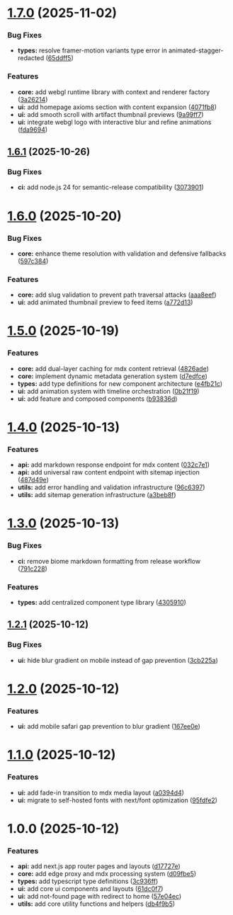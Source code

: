 # [1.7.0](https://github.com/u29dc/www/compare/v1.6.1...v1.7.0) (2025-11-02)


### Bug Fixes

* **types:** resolve framer-motion variants type error in animated-stagger-redacted ([65ddff5](https://github.com/u29dc/www/commit/65ddff54047ff73fba99e28c1e8955aed5098051))


### Features

* **core:** add webgl runtime library with context and renderer factory ([3a26214](https://github.com/u29dc/www/commit/3a262146b88a9540d98524d9091843d7fd422c23))
* **ui:** add homepage axioms section with content expansion ([4071fb8](https://github.com/u29dc/www/commit/4071fb82c7286d5b9eaf256783b89d790fb442cd))
* **ui:** add smooth scroll with artifact thumbnail previews ([9a99ff7](https://github.com/u29dc/www/commit/9a99ff7597e108d5fe1fab0754ecbf890171e145))
* **ui:** integrate webgl logo with interactive blur and refine animations ([fda9694](https://github.com/u29dc/www/commit/fda9694f31c1f6fdab42f6e7babb18005dd669f2))

## [1.6.1](https://github.com/u29dc/www/compare/v1.6.0...v1.6.1) (2025-10-26)


### Bug Fixes

* **ci:** add node.js 24 for semantic-release compatibility ([3073901](https://github.com/u29dc/www/commit/3073901872b753463bbb4a90a134b2fb00f665af))

# [1.6.0](https://github.com/u29dc/www/compare/v1.5.0...v1.6.0) (2025-10-20)


### Bug Fixes

* **core:** enhance theme resolution with validation and defensive fallbacks ([597c384](https://github.com/u29dc/www/commit/597c384ac2de8f7162668237c67cd31a15923bc5))


### Features

* **core:** add slug validation to prevent path traversal attacks ([aaa8eef](https://github.com/u29dc/www/commit/aaa8eefc32a49c66dae676dc199f40a89aef66e1))
* **ui:** add animated thumbnail preview to feed items ([a772d13](https://github.com/u29dc/www/commit/a772d131d2ae23fb158a692a49b527b72a73cc1d))

# [1.5.0](https://github.com/u29dc/www/compare/v1.4.0...v1.5.0) (2025-10-19)


### Features

* **core:** add dual-layer caching for mdx content retrieval ([4826ade](https://github.com/u29dc/www/commit/4826adeaf8ccba9ef1549df08ca6ebfdd0140f2e))
* **core:** implement dynamic metadata generation system ([d7edfce](https://github.com/u29dc/www/commit/d7edfce95cf0fbbc6b29c6021301f46c3e162fb4))
* **types:** add type definitions for new component architecture ([e4fb21c](https://github.com/u29dc/www/commit/e4fb21c26f4bc7fff4949ada158c707819e54ce1))
* **ui:** add animation system with timeline orchestration ([0b21f19](https://github.com/u29dc/www/commit/0b21f19e7dc918864b57fc1a94c86213cac8fbc8))
* **ui:** add feature and composed components ([b93836d](https://github.com/u29dc/www/commit/b93836da6b08e190ac40e1cfd6fe67f20a454397))

# [1.4.0](https://github.com/u29dc/www/compare/v1.3.0...v1.4.0) (2025-10-13)


### Features

* **api:** add markdown response endpoint for mdx content ([032c7e1](https://github.com/u29dc/www/commit/032c7e1653712061c380e8f32ed5e157927db154))
* **api:** add universal raw content endpoint with sitemap injection ([487d49e](https://github.com/u29dc/www/commit/487d49e4f5da300cd2f3cbdf6becb81ab88cde6c))
* **utils:** add error handling and validation infrastructure ([96c6397](https://github.com/u29dc/www/commit/96c639703628c9e044b4b124551f9983b594264d))
* **utils:** add sitemap generation infrastructure ([a3beb8f](https://github.com/u29dc/www/commit/a3beb8fc9710bc41b3ad46c43ec8bf9281d3c75e))

# [1.3.0](https://github.com/u29dc/www/compare/v1.2.1...v1.3.0) (2025-10-13)


### Bug Fixes

* **ci:** remove biome markdown formatting from release workflow ([791c228](https://github.com/u29dc/www/commit/791c228c407a5f3cfecc173e604acdb1f02f4ff8))


### Features

* **types:** add centralized component type library ([4305910](https://github.com/u29dc/www/commit/43059101fe655f227540fc6dd5ef9dd82e9a4b0f))

## [1.2.1](https://github.com/u29dc/www/compare/v1.2.0...v1.2.1) (2025-10-12)

### Bug Fixes

- **ui:** hide blur gradient on mobile instead of gap prevention ([3cb225a](https://github.com/u29dc/www/commit/3cb225a489a26874e241a43136b80949e1caf530))

# [1.2.0](https://github.com/u29dc/www/compare/v1.1.0...v1.2.0) (2025-10-12)

### Features

- **ui:** add mobile safari gap prevention to blur gradient ([167ee0e](https://github.com/u29dc/www/commit/167ee0eaa7d7c7b9b1c2e7f6fc4d3feb67cc8e84))

# [1.1.0](https://github.com/u29dc/www/compare/v1.0.0...v1.1.0) (2025-10-12)

### Features

- **ui:** add fade-in transition to mdx media layout ([a0394d4](https://github.com/u29dc/www/commit/a0394d4c5a267fd61b22b5e259f12f2ea4954845))
- **ui:** migrate to self-hosted fonts with next/font optimization ([95fdfe2](https://github.com/u29dc/www/commit/95fdfe289e0fb2ea9ecf40fde3e9de65de7efe5b))

# 1.0.0 (2025-10-12)

### Features

- **api:** add next.js app router pages and layouts ([d17727e](https://github.com/u29dc/www/commit/d17727efd7fd24e4802401880d2e28828c61d750))
- **core:** add edge proxy and mdx processing system ([d09fbe5](https://github.com/u29dc/www/commit/d09fbe52c149ac60bb91381a060ae80f56236e51))
- **types:** add typescript type definitions ([3c936ff](https://github.com/u29dc/www/commit/3c936ff45c0c2c1db42dc021b4986d9f50e3ed0a))
- **ui:** add core ui components and layouts ([61dc0f7](https://github.com/u29dc/www/commit/61dc0f7c0b8f3fcb3fd3374bb95887a2ec91a2de))
- **ui:** add not-found page with redirect to home ([57e04ec](https://github.com/u29dc/www/commit/57e04ec0023969014adc267be8bc4100b3cd7a4e))
- **utils:** add core utility functions and helpers ([db4f9b5](https://github.com/u29dc/www/commit/db4f9b5f3167bb829d1b5165c70737f94f4f4e9f))
